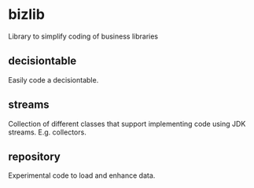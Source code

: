 # bizlib
Library to simplify coding of business libraries

## decisiontable

Easily code a decisiontable.

## streams

Collection of different classes that support implementing code using JDK streams. E.g. collectors.

## repository

Experimental code to load and enhance data.
